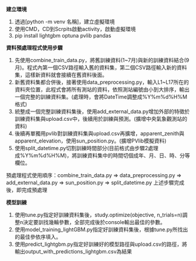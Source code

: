 **建立環境**
1. 透過[python -m venv 名稱]，建立虛擬環境
2. 使用CMD，CD到Scrpits啟動activity，啟動虛擬環境
3. pip install lightgbm optuna pvlib pandas

**資料預處理程式使用步驟**
1. 先使用combine_train_data.py，將舊訓練資料(1~7月)與新的訓練資料結合(9月)。程式內第一個CSV路徑輸入舊的資料集，第二個CSV路徑輸入新的資料集，這樣新資料就會接續在舊資料後面。
2. 新舊資料集都合併後，接著使用data_preprocessing.py，輸入L1~L17所在的資料夾位置，此程式會將所有測站的資料，依照測站編號由小到大排序，輸出一個完整的訓練資料集。(處理時，會將DateTime調整成%Y%m%d%H%M格式)
3. 統整成一個完整訓練資料集後，使用add_external_data.py增加外部的特徵於訓練資料集與upload.csv中，後續用於訓練與預測。(擴增中央氣象觀測站的資料)
4. 後續再單獨用pvlib對訓練資料集與upload.csv再擴增，apparent_zenith與apparent_elevation，使用sun_position.py。(擴增PVlib模擬資料)
5. 使用split_datetime.py切割訓練時間部分(目前格式由步驟2處理成%Y%m%d%H%M)，將訓練資料集中的時間切個成年、月、日、時、分等欄位。
   
預處理程式使用順序：combine_train_data.py => data_preprocessing.py => add_external_data.py => sun_position.py => split_datetime.py
上述步驟完成後，即完成預處理

**模型訓練**
1. 使用tune.py指定好訓練資料集後，study.optimize(objective, n_trials=n)調整n決定要訓找幾輪參數，全部完成後於console輸出最佳的參數。
2. 使用model_training_lightGBM.py指定好訓練資料集後，根據tune.py所找出的最佳參依序填入。
3. 使用predict_lightgbm.py指定好訓練好的模型路徑與upload.csv的路徑，將輸出output_with_predictions_lightgbm.csv為結果
